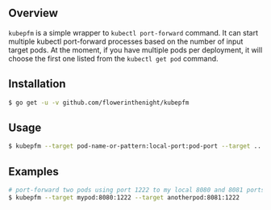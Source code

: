 ## Overview

`kubepfm` is a simple wrapper to `kubectl port-forward` command. It can start multiple kubectl port-forward processes based on the number of input target pods. At the moment, if you have multiple pods per deployment, it will choose the first one listed from the `kubectl get pod` command.

## Installation

```bash
$ go get -u -v github.com/flowerinthenight/kubepfm
```

## Usage

```bash
$ kubepfm --target pod-name-or-pattern:local-port:pod-port --target ...
```

## Examples

```bash
# port-forward two pods using port 1222 to my local 8080 and 8081 ports:
$ kubepfm --target mypod:8080:1222 --target anotherpod:8081:1222
```
